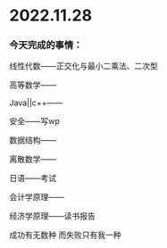 # 2022.11.28

### 今天完成的事情：

线性代数——正交化与最小二乘法、二次型

高等数学——

Java||c++——

安全——写wp

数据结构——

离散数学——

日语——考试

会计学原理——

经济学原理——读书报告

成功有无数种 而失败只有我一种